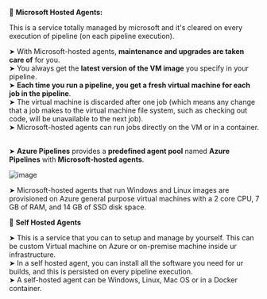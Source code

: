 🔹 **Microsoft Hosted Agents:** <br/>

This is a service totally managed by microsoft and it's cleared on every execution of pipeline (on each pipeline execution). <br/>  

➤ With Microsoft-hosted agents, **maintenance and upgrades are taken care of** for you. <br/>
➤ You always get the **latest version of the VM image** you specify in your pipeline.<br/>
➤ **Each time you run a pipeline, you get a fresh virtual machine for each job in the pipeline**. <br/>
➤ The virtual machine is discarded after one job (which means any change that a job makes to the virtual machine file system, such as checking out code, will be unavailable to the next job). <br/>
➤ Microsoft-hosted agents can run jobs directly on the VM or in a container. <br/> <br/>

➤ **Azure Pipelines** provides a **predefined agent pool** named **Azure Pipelines** with **Microsoft-hosted agents**. <br/>

![image](https://github.com/user-attachments/assets/68b83358-4a66-4044-a5e5-1e8421c033c9) <br/>

➤ Microsoft-hosted agents that run Windows and Linux images are provisioned on Azure general purpose virtual machines with a 2 core CPU, 7 GB of RAM, and 14 GB of SSD disk space. <br/>

🔸 **Self Hosted Agents** <br/>

➤ This is a service that you can to setup and manage by yourself. This can be custom Virtual machine on Azure or on-premise machine inside ur infrastructure. <br/>
➤ In a self hosted agent, you can install all the software you need for ur builds, and this is persisted on every pipeline execution. <br/>
➤ A self-hosted agent can be Windows, Linux, Mac OS or in a Docker container. <br/>
